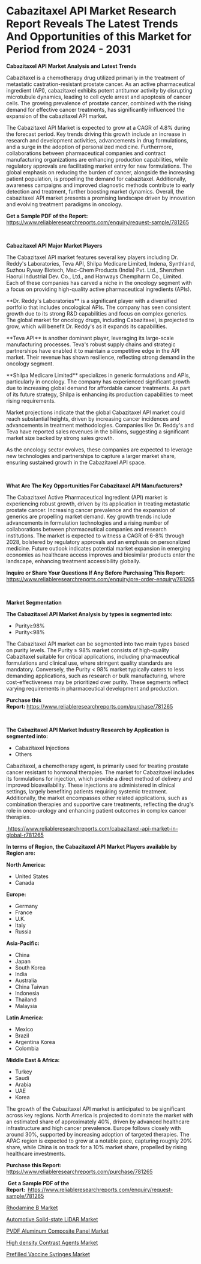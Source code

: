 <p><h1>Cabazitaxel API Market Research Report Reveals The Latest Trends And Opportunities of this Market for Period from 2024 - 2031</h1></p><p><strong>Cabazitaxel API Market Analysis and Latest Trends</strong></p>
<p><p>Cabazitaxel is a chemotherapy drug utilized primarily in the treatment of metastatic castration-resistant prostate cancer. As an active pharmaceutical ingredient (API), cabazitaxel exhibits potent antitumor activity by disrupting microtubule dynamics, leading to cell cycle arrest and apoptosis of cancer cells. The growing prevalence of prostate cancer, combined with the rising demand for effective cancer treatments, has significantly influenced the expansion of the cabazitaxel API market.</p><p>The Cabazitaxel API Market is expected to grow at a CAGR of 4.8% during the forecast period. Key trends driving this growth include an increase in research and development activities, advancements in drug formulations, and a surge in the adoption of personalized medicine. Furthermore, collaborations between pharmaceutical companies and contract manufacturing organizations are enhancing production capabilities, while regulatory approvals are facilitating market entry for new formulations. The global emphasis on reducing the burden of cancer, alongside the increasing patient population, is propelling the demand for cabazitaxel. Additionally, awareness campaigns and improved diagnostic methods contribute to early detection and treatment, further boosting market dynamics. Overall, the cabazitaxel API market presents a promising landscape driven by innovation and evolving treatment paradigms in oncology.</p></p>
<p><strong>Get a Sample PDF of the Report:&nbsp;</strong> <a href="https://www.reliableresearchreports.com/enquiry/request-sample/781265?utm_campaign=32&utm_medium=2&utm_source=Github&utm_content=ia&utm_term=10112024&utm_id=cabazitaxel-api">https://www.reliableresearchreports.com/enquiry/request-sample/781265</a></p>
<p>&nbsp;</p>
<p><strong>Cabazitaxel API Major Market Players</strong></p>
<p><p>The Cabazitaxel API market features several key players including Dr. Reddy's Laboratories, Teva API, Shilpa Medicare Limited, Indena, Synthland, Suzhou Ryway Biotech, Mac-Chem Products (India) Pvt. Ltd., Shenzhen Haorui Industrial Dev. Co., Ltd., and Hanways Chempharm Co., Limited. Each of these companies has carved a niche in the oncology segment with a focus on providing high-quality active pharmaceutical ingredients (APIs).</p><p>**Dr. Reddy's Laboratories** is a significant player with a diversified portfolio that includes oncological APIs. The company has seen consistent growth due to its strong R&D capabilities and focus on complex generics. The global market for oncology drugs, including Cabazitaxel, is projected to grow, which will benefit Dr. Reddy's as it expands its capabilities.</p><p>**Teva API** is another dominant player, leveraging its large-scale manufacturing processes. Teva's robust supply chains and strategic partnerships have enabled it to maintain a competitive edge in the API market. Their revenue has shown resilience, reflecting strong demand in the oncology segment.</p><p>**Shilpa Medicare Limited** specializes in generic formulations and APIs, particularly in oncology. The company has experienced significant growth due to increasing global demand for affordable cancer treatments. As part of its future strategy, Shilpa is enhancing its production capabilities to meet rising requirements.</p><p>Market projections indicate that the global Cabazitaxel API market could reach substantial heights, driven by increasing cancer incidences and advancements in treatment methodologies. Companies like Dr. Reddy's and Teva have reported sales revenues in the billions, suggesting a significant market size backed by strong sales growth.</p><p>As the oncology sector evolves, these companies are expected to leverage new technologies and partnerships to capture a larger market share, ensuring sustained growth in the Cabazitaxel API space.</p></p>
<p>&nbsp;</p>
<p><strong>What Are The Key Opportunities For Cabazitaxel API Manufacturers?</strong></p>
<p><p>The Cabazitaxel Active Pharmaceutical Ingredient (API) market is experiencing robust growth, driven by its application in treating metastatic prostate cancer. Increasing cancer prevalence and the expansion of generics are propelling market demand. Key growth trends include advancements in formulation technologies and a rising number of collaborations between pharmaceutical companies and research institutions. The market is expected to witness a CAGR of 6-8% through 2028, bolstered by regulatory approvals and an emphasis on personalized medicine. Future outlook indicates potential market expansion in emerging economies as healthcare access improves and biosimilar products enter the landscape, enhancing treatment accessibility globally.</p></p>
<p><strong>Inquire or Share Your Questions If Any Before Purchasing This Report:</strong> <a href="https://www.reliableresearchreports.com/enquiry/pre-order-enquiry/781265?utm_campaign=32&utm_medium=2&utm_source=Github&utm_content=ia&utm_term=10112024&utm_id=cabazitaxel-api">https://www.reliableresearchreports.com/enquiry/pre-order-enquiry/781265</a></p>
<p>&nbsp;</p>
<p><strong>Market Segmentation</strong></p>
<p><strong>The Cabazitaxel API Market Analysis by types is segmented into:</strong></p>
<p><ul><li>Purity≥98%</li><li>Purity<98%</li></ul></p>
<p><p>The Cabazitaxel API market can be segmented into two main types based on purity levels. The Purity ≥ 98% market consists of high-quality Cabazitaxel suitable for critical applications, including pharmaceutical formulations and clinical use, where stringent quality standards are mandatory. Conversely, the Purity < 98% market typically caters to less demanding applications, such as research or bulk manufacturing, where cost-effectiveness may be prioritized over purity. These segments reflect varying requirements in pharmaceutical development and production.</p></p>
<p><strong>Purchase this Report:&nbsp;</strong><a href="https://www.reliableresearchreports.com/purchase/781265?utm_campaign=32&utm_medium=2&utm_source=Github&utm_content=ia&utm_term=10112024&utm_id=cabazitaxel-api">https://www.reliableresearchreports.com/purchase/781265</a></p>
<p>&nbsp;</p>
<p><strong>The Cabazitaxel API Market Industry Research by Application is segmented into:</strong></p>
<p><ul><li>Cabazitaxel Injections</li><li>Others</li></ul></p>
<p><p>Cabazitaxel, a chemotherapy agent, is primarily used for treating prostate cancer resistant to hormonal therapies. The market for Cabazitaxel includes its formulations for injection, which provide a direct method of delivery and improved bioavailability. These injections are administered in clinical settings, largely benefiting patients requiring systemic treatment. Additionally, the market encompasses other related applications, such as combination therapies and supportive care treatments, reflecting the drug's role in onco-urology and enhancing patient outcomes in complex cancer therapies.</p></p>
<p><a href="https://www.reliableresearchreports.com/cabazitaxel-api-market-in-global-r781265?utm_campaign=32&utm_medium=2&utm_source=Github&utm_content=ia&utm_term=10112024&utm_id=cabazitaxel-api">&nbsp;https://www.reliableresearchreports.com/cabazitaxel-api-market-in-global-r781265</a></p>
<p><strong>In terms of Region, the Cabazitaxel API Market Players available by Region are:</strong></p>
<p>
    <p> <strong> North America: </strong>
        <ul>
            <li>United States</li>
            <li>Canada</li>
        </ul>
        </p> 
    <p> <strong> Europe: </strong>
        <ul>
            <li>Germany</li>
            <li>France</li>
            <li>U.K.</li>
            <li>Italy</li>
            <li>Russia</li>
        </ul>
        </p> 
    <p> <strong> Asia-Pacific: </strong>
        <ul>
            <li>China</li>
            <li>Japan</li>
            <li>South Korea</li>
            <li>India</li>
            <li>Australia</li>
            <li>China Taiwan</li>
            <li>Indonesia</li>
            <li>Thailand</li>
            <li>Malaysia</li>
        </ul>
        </p> 
    <p> <strong> Latin America: </strong>
        <ul>
            <li>Mexico</li>
            <li>Brazil</li>
            <li>Argentina Korea</li>
            <li>Colombia</li>
        </ul>
        </p> 
    <p> <strong> Middle East & Africa: </strong>
        <ul>
            <li>Turkey</li>
            <li>Saudi</li>
            <li>Arabia</li>
            <li>UAE</li>
            <li>Korea</li>
        </ul>
    </p>
    </p>
<p><p>The growth of the Cabazitaxel API market is anticipated to be significant across key regions. North America is projected to dominate the market with an estimated share of approximately 40%, driven by advanced healthcare infrastructure and high cancer prevalence. Europe follows closely with around 30%, supported by increasing adoption of targeted therapies. The APAC region is expected to grow at a notable pace, capturing roughly 20% share, while China is on track for a 10% market share, propelled by rising healthcare investments.</p></p>
<p><strong>Purchase this Report: </strong><a href="https://www.reliableresearchreports.com/purchase/781265?utm_campaign=32&utm_medium=2&utm_source=Github&utm_content=ia&utm_term=10112024&utm_id=cabazitaxel-api">https://www.reliableresearchreports.com/purchase/781265</a></p>
<p>&nbsp;<strong>Get a Sample PDF of the Report:&nbsp;&nbsp;</strong><a href="https://www.reliableresearchreports.com/enquiry/request-sample/781265?utm_campaign=32&utm_medium=2&utm_source=Github&utm_content=ia&utm_term=10112024&utm_id=cabazitaxel-api">https://www.reliableresearchreports.com/enquiry/request-sample/781265</a></p>
<p><strong></strong></p>
<p><p><a href="https://github.com/fendtankandh/Market-Research-Report-List-1/blob/main/rhodamine-b-market.md?utm_campaign=32&utm_medium=2&utm_source=Github&utm_content=ia&utm_term=10112024&utm_id=cabazitaxel-api">Rhodamine B Market</a></p><p><a href="https://www.linkedin.com/pulse/investing-automotive-solid-state-lidar-market-trends-leading-lpfve?utm_campaign=32&utm_medium=2&utm_source=Github&utm_content=ia&utm_term=10112024&utm_id=cabazitaxel-api">Automotive Solid-state LiDAR Market</a></p><p><a href="https://github.com/JavierDDowns/Market-Research-Report-List-1/blob/main/pvdf-aluminum-composite-panel-market.md?utm_campaign=32&utm_medium=2&utm_source=Github&utm_content=ia&utm_term=10112024&utm_id=cabazitaxel-api">PVDF Aluminum Composite Panel Market</a></p><p><a href="https://issuu.com/reportprime-2/docs/high-density-contrast-agents-market_1e3b36b1dd1b48?utm_campaign=32&utm_medium=2&utm_source=Github&utm_content=ia&utm_term=10112024&utm_id=cabazitaxel-api">High density Contrast Agents Market</a></p><p><a href="https://issuu.com/reportprime-2/docs/prefilled-vaccine-syringes-market-s_12fbe81f8a8011?utm_campaign=32&utm_medium=2&utm_source=Github&utm_content=ia&utm_term=10112024&utm_id=cabazitaxel-api">Prefilled Vaccine Syringes Market</a></p></p>